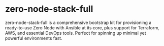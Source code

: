 # zero-node-stack-full
zero-node-stack-full is a comprehensive bootstrap kit for provisioning a ready-to-use Zero Node with Ansible at its core, plus support for Terraform, AWS, and essential DevOps tools. Perfect for spinning up minimal yet powerful environments fast.
